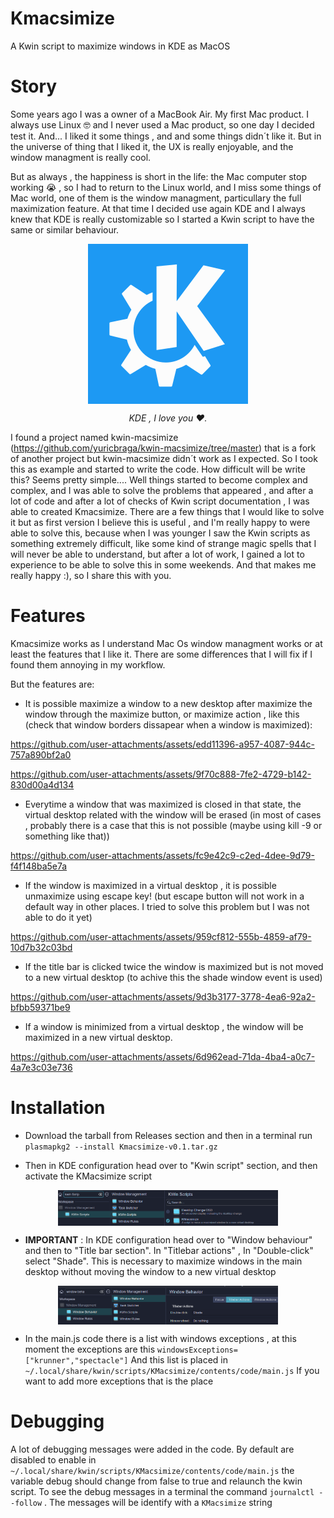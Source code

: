 # Kmacsimize
A Kwin script to maximize windows in KDE as MacOS

# Story

Some years ago I was a owner of a MacBook Air. My first Mac product. I always use Linux 🤓 and  I never used a Mac product,
so one day I decided test it. And... I liked it some things , and  and some things didn´t like it. But in the
universe of thing that I liked it, the UX is really enjoyable, and the window managment is really cool.

But as always , the happiness is short in the life: the Mac computer stop working 😭 , so I had to return to the Linux
world, and  I miss some things of Mac world, one of them is the window managment, particullary the full maximization feature.
At that time I decided use again KDE and I always knew that KDE is really customizable so I started a Kwin script to have
the same or similar behaviour.

<p align="center" ><img align="center" src="./resources/KDE_logo.svg"> </p>
<p align="center" > <i> KDE , I love you ❤️. </i></p>


I found a project named kwin-macsimize (https://github.com/yuricbraga/kwin-macsimize/tree/master) that is a fork of another project
but kwin-macsimize didn´t work as I expected. So I took this as example and started to write the code. 
How difficult will be write this? Seems pretty simple.... Well things started to become complex and complex, and I was able to solve the problems that appeared , and after a lot of code and after a lot of checks of Kwin script documentation , I was able to created Kmacsimize. 
There are a few things that I would like to solve it but as first version I believe this is useful , and I'm really happy to were able to solve this, because when I was younger I saw the Kwin scripts as something extremely difficult, like some kind of strange magic spells that I will never be able to understand, but after a lot of work, I gained a lot to experience to be able to solve this in some weekends.
And that makes me really happy :), so I share this with you.


# Features

Kmacsimize works as I understand Mac Os window managment works or at least the features that I like it.
There are some differences that I will fix if I found them annoying in my workflow.

But the features are:

* It is possible maximize a window to a new desktop after maximize the window through the maximize button, or maximize action , like this (check that window borders
  dissapear when a window is maximized):


https://github.com/user-attachments/assets/edd11396-a957-4087-944c-757a890bf2a0



https://github.com/user-attachments/assets/9f70c888-7fe2-4729-b142-830d00a4d134




* Everytime a window that was maximized is closed in that state, the virtual desktop related with the window will be erased (in most of cases , probably there is a case that this is not possible (maybe using kill -9 or something like that))


https://github.com/user-attachments/assets/fc9e42c9-c2ed-4dee-9d79-f4f148ba5e7a



* If the window is maximized in a virtual desktop , it is possible unmaximize using escape key! (but escape button will not work in a default way in other places. I tried to solve this problem but I was not able to do it yet)



https://github.com/user-attachments/assets/959cf812-555b-4859-af79-10d7b32c03bd





* If the title bar is clicked twice the window is maximized but is not moved to a new virtual desktop (to achive this the shade window event is used)



https://github.com/user-attachments/assets/9d3b3177-3778-4ea6-92a2-bfbb59371be9




* If a window is minimized from a virtual desktop , the window will be maximized in a new virtual desktop.



https://github.com/user-attachments/assets/6d962ead-71da-4ba4-a0c7-4a7e3c03e736





# Installation

* Download the tarball from Releases section and then in a terminal run `plasmapkg2 --install Kmacsimize-v0.1.tar.gz`

* Then in KDE configuration head over to  "Kwin script" section, and then activate the KMacsimize script

<p align="center" ><img align="center" width=70% src="./resources/kmacsimize.png"> </p>

* **IMPORTANT** : In KDE configuration head over to "Window behaviour" and then to "Title bar section". In "Titlebar actions" , In "Double-click" select "Shade". This is necessary to maximize windows in the main desktop
without moving the window to a new virtual desktop

<p align="center" ><img align="center" width=70% src="./resources/shade.png"> </p>


* In the main.js code there is a list with windows exceptions , at this moment the exceptions are this
  `windowsExceptions=["krunner","spectacle"]`
  And this list is placed in `~/.local/share/kwin/scripts/KMacsimize/contents/code/main.js`
  If you want to add more exceptions that is the place

# Debugging

A lot of debugging messages were added in the code. By default are disabled to enable in `~/.local/share/kwin/scripts/KMacsimize/contents/code/main.js` the variable 
debug should change from false to true and relaunch the kwin script. To see the debug messages in a terminal the command `journalctl --follow` . The messages will be identify with a `KMacsimize` string

